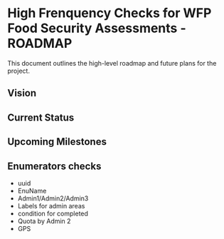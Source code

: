 # High Frenquency Checks for WFP Food Security Assessments - ROADMAP


This document outlines the high-level roadmap and future plans for the project.

## Vision

<!-- To create a powerful and user-friendly application that streamlines task management and collaboration for teams of all sizes, enabling them to work more efficiently and effectively. -->

## Current Status

<!-- The project is currently in its initial development phase. The core task management features have been implemented, including the ability to create, assign, and track tasks, as well as basic project management capabilities. The current version is 0.1.0, released on May 1, 2023. -->

## Upcoming Milestones

<!-- ### Milestone 1: Enhanced Collaboration Features (Target Release: 0.2.0, 10 July 2024)

- [ ] Implement real-time team chat and messaging
- [ ] Add file sharing and document collaboration capabilities
- [ ] Integrate video conferencing for virtual meetings

### Milestone 2: Reporting and Analytics (Target Release: 0.3.0, November 1, 2023)

- [ ] Develop customizable reporting and dashboard features
- [ ] Implement project analytics and performance tracking
- [ ] Add resource management and capacity planning tools

### Milestone 3: Mobile App and Integrations (Target Release: 0.4.0, February 1, 2024)

- [ ] Develop a native mobile app for iOS and Android
- [ ] Integrate with popular productivity tools and services
- [ ] Implement advanced security and access control features


## v0.1.0
### Checks
- [X] FCS
- [X] rCSI
- [X] HDDS
- [X] Demographics
- [X] Food Expenditures
- [X] Non-food Expenditures
- [X] LCS

### Logbook 
- [X ] Create issue log with format ```uuid | issue | action | old.value | new.value```

### Data connector
- [X] Get data from DataBridges

### Deployment
- [X] Run code on a schedule from HPC
- [X] Output report in Tableau

### Next release (v0.2.0)
- [ ]  Add additional checks
  - [ ] HHS
  - [ ] Average daily completion by enumerator
  - [ ] Total survey completed
  - [ ] 
  - [ ] Total survey completed by admin region (see sample size)
  - [ ] Enumerator completion (overall number by day and scatter hours of the day if real-time submission is possible)
- [ ] Make config.py something usable with no knowledge of Python (CSV input)
- [ ] Revamp output report in Tableau
  - [ ] Add start date of survey
  - [ ] All HH issues
  - [ ] Add value labels to the output
- [ ] Flag more detailed

### Future versions
- [ ] Configuration in settings
- [ ] Optimize code (e.g. not running everything on all the dataset, but just on the data that have been collected the day before)
- [ ] Logic for handling expenditure amount (i.e. amount only asked if the HH reported) and rural/urban LCS
- [ ] Read from official instead of full for everything that's not survey 

# Long term  plans
- [ ] Integration with CoreEngine





## Long-term Goals

- Explore machine learning and artificial intelligence capabilities to enhance task automation and project planning
- Develop industry-specific solutions and vertical integrations
- Expand to support enterprise-level deployments and scalability

## Contributing

We welcome contributions from the community! Please refer to our [Contributing Guidelines](CONTRIBUTING.md) for more information on how to get involved.

## Feedback and Suggestions

We value your feedback and suggestions! If you have any ideas, feature requests, or issues to report, please submit them through our [issue tracker](https://github.com/project/issues) or join our [community forum](https://community.project.com) to discuss with other users and contributors. -->



## Enumerators checks

- uuid
- EnuName
- Admin1/Admin2/Admin3
- Labels for admin areas
- condition for completed
- Quota by Admin 2
- GPS